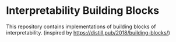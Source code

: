 #  Interpretability Building Blocks

This repository contains implementations of building blocks of interpretability. (inspired by https://distill.pub/2018/building-blocks/)

